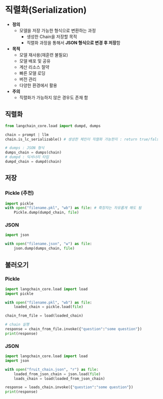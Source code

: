 # 직렬화(Serialization)

- **정의**
  - 모델을 저장 가능한 형식으로 변환하는 과정
    - 생성한 Chain을 저장할 목적
    - 직렬화 과정을 통해서 **JSON 형식으로 변경 후 저장**함
- **목적**
  - 모델 재사용(재훈련 불필요)
  - 모델 배포 및 공유
  - 계산 리소스 절약
  - 빠른 모델 로딩
  - 버전 관리
  - 다양한 환경에서 활용
- **주의**
  - 직렬화가 가능하지 않은 경우도 존재 함

## 직렬화

```python
from langchain_core.load import dumpd, dumps

chain = prompt | llm
chain.is_lc_serializable() # 생성한 체인이 직렬화 가능한지 : return true/false

# dumps : JSON 형식
dumps_chain = dumps(chain)
# dumpd : 딕셔너리 타입
dumpd_chain = dumpd(chain)
```

## 저장
### Pickle (**추천**)

```python
import pickle
with open("filename.pkl", "wb") as file: # 확장자는 자유롭게 해도 됨
    Pickle.dump(dumpd_chain, file)
```

### JSON

```python
import json

with open("filename.json", "w") as file:
    json.dump(dumps_chain, file)
```

## 불러오기

### Pickle
```python
import langchain_core.load import load
import pickle

with open("filename.pkl", "wb") as file:
    loaded_chain = pickle.load(file)

chain_from_file = load(loaded_chain)

# chain 실행
response = chain_from_file.invoke({"question":"some question"})
print(response)
```

### JSON
```python
import langchain_core.load import load
import json

with open("fruit_chain.json", "r") as file:
    loaded_from_json_chain = json.load(file)
    loads_chain = load(loaded_from_json_chain)

response = loads_chain.invoke({"question":"some question"})
print(response)
```